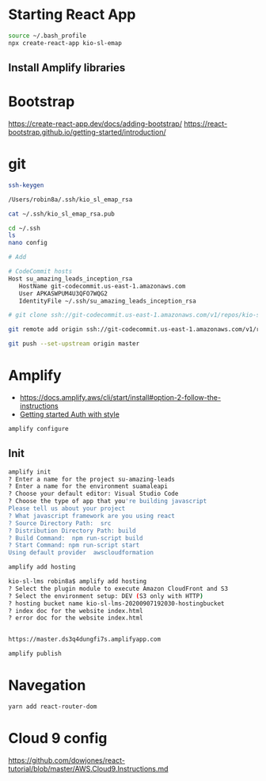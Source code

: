 
# Starting React App
```sh
source ~/.bash_profile
npx create-react-app kio-sl-emap
```
## Install Amplify libraries

# Bootstrap
https://create-react-app.dev/docs/adding-bootstrap/
https://react-bootstrap.github.io/getting-started/introduction/


# git

```sh
ssh-keygen

/Users/robin8a/.ssh/kio_sl_emap_rsa

cat ~/.ssh/kio_sl_emap_rsa.pub


```


```sh
cd ~/.ssh
ls
nano config

# Add

# CodeCommit hosts
Host su_amazing_leads_inception_rsa
   HostName git-codecommit.us-east-1.amazonaws.com
   User APKASWPUM4U3QFO7WQG2
   IdentityFile ~/.ssh/su_amazing_leads_inception_rsa

```

```sh
# git clone ssh://git-codecommit.us-east-1.amazonaws.com/v1/repos/kio-sl-emap

git remote add origin ssh://git-codecommit.us-east-1.amazonaws.com/v1/repos/kio-sl-emap

git push --set-upstream origin master

```

# Amplify
- https://docs.amplify.aws/cli/start/install#option-2-follow-the-instructions
- [Getting started Auth with style](https://github.com/aws-amplify/amplify-js/tree/e56aba642acc7eb3482f0e69454a530409d1b3ac)

```sh
amplify configure

```

## Init

```sh
amplify init
? Enter a name for the project su-amazing-leads
? Enter a name for the environment suamaleapi
? Choose your default editor: Visual Studio Code
? Choose the type of app that you're building javascript
Please tell us about your project
? What javascript framework are you using react
? Source Directory Path:  src
? Distribution Directory Path: build
? Build Command:  npm run-script build
? Start Command: npm run-script start
Using default provider  awscloudformation
```

```sh
amplify add hosting

kio-sl-lms robin8a$ amplify add hosting
? Select the plugin module to execute Amazon CloudFront and S3
? Select the environment setup: DEV (S3 only with HTTP)
? hosting bucket name kio-sl-lms-20200907192030-hostingbucket
? index doc for the website index.html
? error doc for the website index.html


https://master.ds3q4dungfi7s.amplifyapp.com

```

```sh
amplify publish

```


# Navegation

```sh
yarn add react-router-dom

```

# Cloud 9 config

https://github.com/dowjones/react-tutorial/blob/master/AWS.Cloud9.Instructions.md


